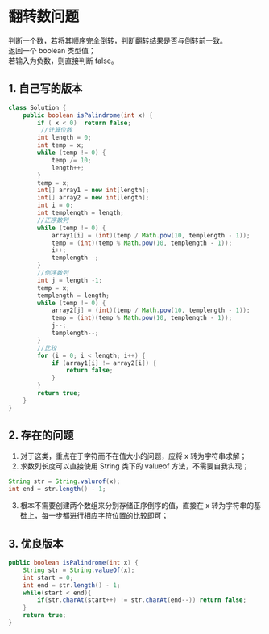 # 翻转数问题
判断一个数，若将其顺序完全倒转，判断翻转结果是否与倒转前一致。<br>
返回一个 boolean 类型值；<br>
 若输入为负数，则直接判断 false。<br>
## 1. 自己写的版本
```java
class Solution {
    public boolean isPalindrome(int x) {
        if ( x < 0)  return false;
         //计算位数
        int length = 0;
        int temp = x;
        while (temp != 0) {
            temp /= 10;
            length++;
        }
        temp = x;
        int[] array1 = new int[length];
        int[] array2 = new int[length];
        int i = 0;
        int templength = length;
        //正序数列
        while (temp != 0) {
            array1[i] = (int)(temp / Math.pow(10, templength - 1));
            temp = (int)(temp % Math.pow(10, templength - 1));
            i++;
            templength--;
        }
        //倒序数列
        int j = length -1;
        temp = x;
        templength = length;
        while (temp != 0) {
            array2[j] = (int)(temp / Math.pow(10, templength - 1));
            temp = (int)(temp % Math.pow(10, templength - 1));
            j--;
            templength--;
        }
        //比较
        for (i = 0; i < length; i++) {
            if (array1[i] != array2[i]) {
                return false;
            }
        }
        return true;
    }
}
```
## 2. 存在的问题
1. 对于这类，重点在于字符而不在值大小的问题，应将 x 转为字符串求解；
2. 求数列长度可以直接使用 String 类下的 valueof 方法，不需要自我实现；
```java
String str = String.valurof(x);
int end = str.length() - 1;
```
3. 根本不需要创建两个数组来分别存储正序倒序的值，直接在 x 转为字符串的基础上，每一步都进行相应字符位置的比较即可；

## 3. 优良版本
```java
public boolean isPalindrome(int x) {
    String str = String.valueOf(x);
    int start = 0;
    int end = str.length() - 1;
    while(start < end){
        if(str.charAt(start++) != str.charAt(end--)) return false;
    }
    return true;
}
```
